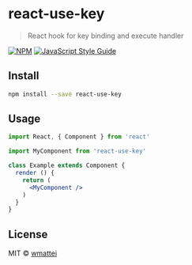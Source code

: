 # react-use-key

> React hook for key binding and execute handler

[![NPM](https://img.shields.io/npm/v/react-use-key.svg)](https://www.npmjs.com/package/react-use-key) [![JavaScript Style Guide](https://img.shields.io/badge/code_style-standard-brightgreen.svg)](https://standardjs.com)

## Install

```bash
npm install --save react-use-key
```

## Usage

```jsx
import React, { Component } from 'react'

import MyComponent from 'react-use-key'

class Example extends Component {
  render () {
    return (
      <MyComponent />
    )
  }
}
```

## License

MIT © [wmattei](https://github.com/wmattei)
